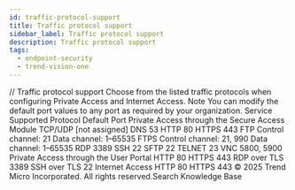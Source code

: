 ```yaml
---
id: traffic-protocol-support
title: Traffic protocol support
sidebar_label: Traffic protocol support
description: Traffic protocol support
tags:
  - endpoint-security
  - trend-vision-one
---
```


/*<![CDATA[*/ $('#title').html($('meta[name=map-description]').attr('content')); /*]]>*/ Traffic protocol support Choose from the listed traffic protocols when configuring Private Access and Internet Access. Note You can modify the default port values to any port as required by your organization. Service Supported Protocol Default Port Private Access through the Secure Access Module TCP/UDP [not assigned] DNS 53 HTTP 80 HTTPS 443 FTP Control channel: 21 Data channel: 1–65535 FTPS Control channel: 21, 990 Data channel: 1–65535 RDP 3389 SSH 22 SFTP 22 TELNET 23 VNC 5800, 5900 Private Access through the User Portal HTTP 80 HTTPS 443 RDP over TLS 3389 SSH over TLS 22 Internet Access HTTP 80 HTTPS 443 © 2025 Trend Micro Incorporated. All rights reserved.Search Knowledge Base